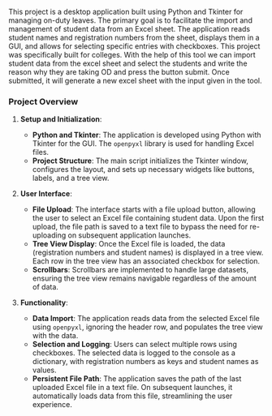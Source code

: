 This project is a desktop application built using Python and Tkinter for managing on-duty leaves. The primary goal is to facilitate the import and management of student data from an Excel sheet. The application reads student names and registration numbers from the sheet, displays them in a GUI, and allows for selecting specific entries with checkboxes. This project was specifically built for colleges. With the help of this tool we can import student data from the excel sheet and select the students and write the reason why they are taking OD and press the button submit. Once submitted, it will generate a new excel sheet with the input given in the tool.

### Project Overview

1. **Setup and Initialization**: 
   - **Python and Tkinter**: The application is developed using Python with Tkinter for the GUI. The `openpyxl` library is used for handling Excel files.
   - **Project Structure**: The main script initializes the Tkinter window, configures the layout, and sets up necessary widgets like buttons, labels, and a tree view.

2. **User Interface**:
   - **File Upload**: The interface starts with a file upload button, allowing the user to select an Excel file containing student data. Upon the first upload, the file path is saved to a text file to bypass the need for re-uploading on subsequent application launches.
   - **Tree View Display**: Once the Excel file is loaded, the data (registration numbers and student names) is displayed in a tree view. Each row in the tree view has an associated checkbox for selection.
   - **Scrollbars**: Scrollbars are implemented to handle large datasets, ensuring the tree view remains navigable regardless of the amount of data.

3. **Functionality**:
   - **Data Import**: The application reads data from the selected Excel file using `openpyxl`, ignoring the header row, and populates the tree view with the data.
   - **Selection and Logging**: Users can select multiple rows using checkboxes. The selected data is logged to the console as a dictionary, with registration numbers as keys and student names as values.
   - **Persistent File Path**: The application saves the path of the last uploaded Excel file in a text file. On subsequent launches, it automatically loads data from this file, streamlining the user experience.
